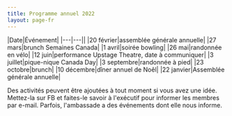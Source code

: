 ```yaml
---
title: Programme annuel 2022
layout: page-fr
---
```


|Date|Événement|
|---|---||
|20 février|assemblée générale annuelle|
|27 mars|brunch Semaines Canada|
|1 avril|soirée bowling|
|26 mai|randonnée en vélo|
|12 juin|performance Upstage Theatre, date à communiquer|
|3 juillet|pique-nique Canada Day|
|3 septembre|randonnée à pied|
|23 octobre|brunch|
|10 décembre|dîner annuel de Noêl|
|22 janvier|Assemblée générale annuelle|

Des activités peuvent être ajoutées à tout moment si vous avez une idée. Mettez-la sur FB et faites-le savoir à l'exécutif pour informer les membres par e-mail.
Parfois, l'ambassade a des événements dont elle nous informe.